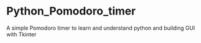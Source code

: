 # Python_Pomodoro_timer
A simple Pomodoro timer to learn and understand python and building GUI with Tkinter
